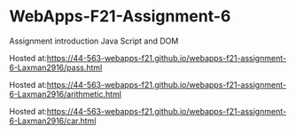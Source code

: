 # WebApps-F21-Assignment-6
Assignment introduction Java Script and DOM


Hosted at:<https://44-563-webapps-f21.github.io/webapps-f21-assignment-6-Laxman2916/pass.html>

Hosted at:<https://44-563-webapps-f21.github.io/webapps-f21-assignment-6-Laxman2916/arithmetic.html>

Hosted at:<https://44-563-webapps-f21.github.io/webapps-f21-assignment-6-Laxman2916/car.html>

